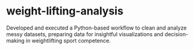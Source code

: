 # weight-lifting-analysis
Developed and executed a Python-based workflow to clean and analyze messy datasets, preparing data for insightful visualizations and decision-making in weightlifting sport competence. 

